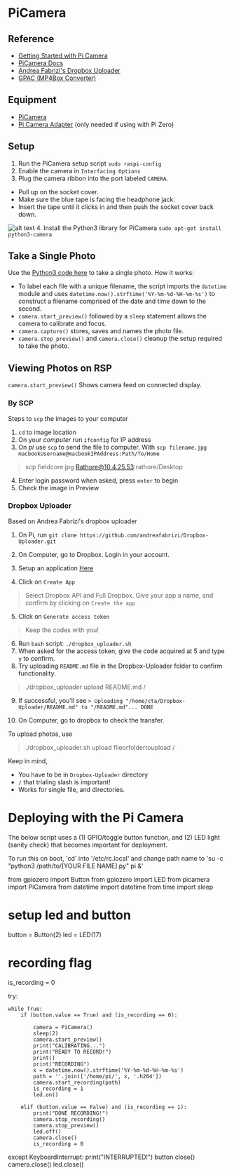 # PiCamera

## Reference

* [Getting Started with Pi Camera](https://www.raspberrypi.org/learning/getting-started-with-picamera/worksheet/)
* [PiCamera Docs](https://picamera.readthedocs.io/en/release-1.13/)
* [Andrea Fabrizi's Dropbox Uploader](https://github.com/andreafabrizi/Dropbox-Uploader)
* [GPAC (MP4Box Converter)](https://gpac.wp.imt.fr/mp4box/mp4box-documentation/)

## Equipment

* [PiCamera](https://www.adafruit.com/product/3099)
* [Pi Camera Adapter](https://www.adafruit.com/product/3157) (only needed if using with Pi Zero)

## Setup

1. Run the PiCamera setup script `sudo raspi-config`
2. Enable the camera in `Interfacing Options`
3. Plug the camera ribbon into the port labeled `CAMERA`.
 * Pull up on the socket cover.
 * Make sure the blue tape is facing the headphone jack.
 * Insert the tape until it clicks in and then push the socket cover back down.

 ![alt text](https://dab1nmslvvntp.cloudfront.net/wp-content/uploads/2015/07/1436675540rpicamconnector.jpg)
4. Install the Python3 library for PiCamera `sudo apt-get install python3-camera`

## Take a Single Photo
Use the [Python3 code here](https://github.com/mediadesignpractices/fieldc_cheatsheets/blob/master/scripts/simple_photo.py) to take a single photo. How it works:

* To label each file with a unique filename, the script imports the `datetime` module and uses `datetime.now().strftime('%Y-%m-%d-%H-%m-%s')` to construct a filename comprised of the date and time down to the second.
* `camera.start_preview()` followed by a `sleep` statement allows the camera to calibrate and focus.
* `camera.capture()` stores, saves and names the photo file.
* `camera.stop_preview()` and `camera.close()` cleanup the setup required to take the photo.

## Viewing Photos on RSP

`camera.start_preview()`
Shows camera feed on connected display.

### By SCP
Steps to `scp` the images to your computer

1. `cd` to image location
2. On your _computer_ run `ifconfig` for IP address
3. On _pi_ use `scp` to send the file to computer. With `scp filename.jpg macbookUsername@macbookIPAddress:Path/To/Home`
> scp fieldcore.jpg Rathore@10.4.25.53:rathore/Desktop

4. Enter login password when asked, press `enter` to begin
5. Check the image in Preview


### Dropbox Uploader
Based on Andrea Fabrizi's dropbox uploader

1. On Pi, run `git clone https://github.com/andreafabrizi/Dropbox-Uploader.git`

2. On Computer, go to Dropbox. Login in your account.
3. Setup an application [Here](https://www.dropbox.com/developers/apps)
4. Click on `Create App`
> Select Dropbox API and Full Dropbox. Give your app a name, and confirm by clicking on `Create the app`

5. Click on `Generate access token`
> Keep the codes with you!

6. Run `bash` script: `./dropbox_uploader.sh`
7. When asked for the access token, give the code acquired at 5 and type `y` to confirm.
8. Try uploading `README.md` file in the Dropbox-Uploader folder to confirm functionality.
> ./dropbox_uploader upload README.md /

9. If successful, you'll see `> Uploading "/home/cta/Dropbox-Uploader/README.md" to "/README.md"... DONE`

10. On Computer, go to dropbox to check the transfer.

To upload photos, use
> ./dropbox_uploader.sh upload fileorfoldertoupload /

Keep in mind,
- You have to be in `Dropbox-Uploader` directory
- `/` that trialing slash is important!
- Works for single file, and directories.

# Deploying with the Pi Camera
The below script uses a (1) GPIO/toggle button function, and (2) LED light (sanity check) that becomes important for deployment.

To run this on boot, 'cd' into '/etc/rc.local' and change path name to 'su -c "python3 /path/to/[YOUR FILE NAME].py" pi &'

from gpiozero import Button
from gpiozero import LED
from picamera import PiCamera
from datetime import datetime
from time import sleep

# setup led and button
button = Button(2)
led = LED(17)

# recording flag
is_recording = 0

try:

    while True:
        if (button.value == True) and (is_recording == 0):

            camera = PiCamera()
            sleep(2)
            camera.start_preview()
            print("CALIBRATING...")
            print("READY TO RECORD!")
            print()
            print("RECORDING")
            x = datetime.now().strftime('%Y-%m-%d-%H-%m-%s')
            path = ''.join(['/home/pi/', x, '.h264'])
            camera.start_recording(path)
            is_recording = 1
            led.on()

        elif (button.value == False) and (is_recording == 1):
            print("DONE RECORDING!")
            camera.stop_recording()
            camera.stop_preview()
            led.off()
            camera.close()
            is_recording = 0


except KeyboardInterrupt:
    print("INTERRUPTED!")
    button.close()
    camera.close()
    led.close()
